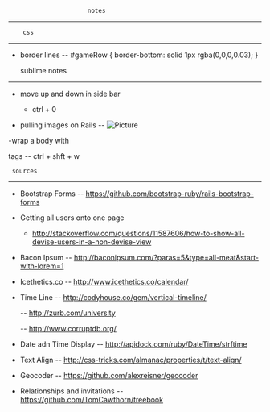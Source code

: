 


    					  notes 
---------------------------------------------------------




        css
-------------------
 
- border lines
	-- #gameRow { 
	border-bottom: solid 1px rgba(0,0,0,0.03);
	}
	


   sublime notes 
-------------------

-  move up and down in side bar
	- ctrl + 0 

- pulling images on Rails
 	-- <img src="/assets/cd-icon-picture.svg" alt="Picture">

-wrap a body with <p> tags
	-- ctrl + shft + w







     sources 
-------------------


- Bootstrap Forms
	-- https://github.com/bootstrap-ruby/rails-bootstrap-forms

- Getting all users onto one page
	- http://stackoverflow.com/questions/11587606/how-to-show-all-devise-users-in-a-non-devise-view

- Bacon Ipsum
	-- http://baconipsum.com/?paras=5&type=all-meat&start-with-lorem=1

- Icethetics.co
	-- http://www.icethetics.co/calendar/

- Time Line
	-- http://codyhouse.co/gem/vertical-timeline/
	
	-- http://zurb.com/university

	-- http://www.corruptdb.org/

- Date adn Time Display
	-- http://apidock.com/ruby/DateTime/strftime

- Text Align
	-- http://css-tricks.com/almanac/properties/t/text-align/

- Geocoder
	-- https://github.com/alexreisner/geocoder

- Relationships and invitations
	-- https://github.com/TomCawthorn/treebook
	


